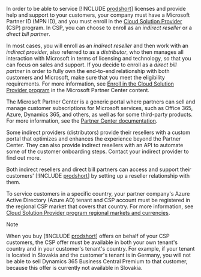 In order to be able to service [!INCLUDE [prodshort](prodshort.md)] licenses and provide help and support to your customers, your company must have a Microsoft Partner ID (MPN ID), and you must enroll in the [Cloud Solution Provider](https://partner.microsoft.com/membership/cloud-solution-provider) (CSP) program. In CSP, you can choose to enroll as an *indirect reseller* or a *direct bill partner*.  

In most cases, you will enroll as an *indirect reseller* and then work with an *indirect provider*, also referred to as a *distributor*, who then manages all interaction with Microsoft in terms of licensing and technology, so that you can focus on sales and support. If you decide to enroll as a *direct bill partner* in order to fully own the end-to-end relationship with both customers and Microsoft, make sure that you meet the eligibility requirements. For more information, see [Enroll in the Cloud Solution Provider program](/partner-center/enrolling-in-the-csp-program) in the Microsoft Partner Center content.  

The Microsoft Partner Center is a generic portal where partners can sell and manage customer subscriptions for Microsoft services, such as Office 365, Azure, Dynamics 365, and others, as well as for some third-party products. For more information, see the [Partner Center documentation](/partner-center/).  

Some indirect providers (distributors) provide their resellers with a custom portal that optimizes and enhances the experience beyond the Partner Center. They can also provide indirect resellers with an API to automate some of the customer onboarding steps. Contact your indirect provider to find out more.  

Both indirect resellers and direct bill partners can access and support their customers' [!INCLUDE [prodshort](prodshort.md)] by setting up a reseller relationship with them. 

To service customers in a specific country, your partner company's Azure Active Directory (Azure AD) tenant and CSP account must be registered in the regional CSP market that covers that country. For more information, see [Cloud Solution Provider program regional markets and currencies](/partner-center/regional-authorization-overview). 

> [!NOTE]  
> When you buy [!INCLUDE [prodshort](prodshort.md)] offers on behalf of your CSP customers, the CSP offer must be available in both your own tenant's country and in your customer's tenant's country. For example, if your tenant is located in Slovakia and the customer's tenant is in Germany, you will not be able to sell Dynamics 365 Business Central Premium to that customer, because this offer is currently not available in Slovakia.

